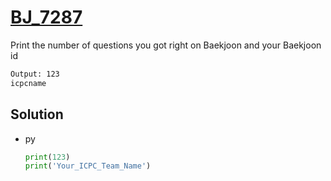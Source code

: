 # [BJ_7287](https://acmicpc.net/problem/7287)

Print the number of questions you got right on Baekjoon and your Baekjoon id

```txt
Output: 123
icpcname
```

## Solution

* py

  ```py
  print(123)
  print('Your_ICPC_Team_Name')
  ```
